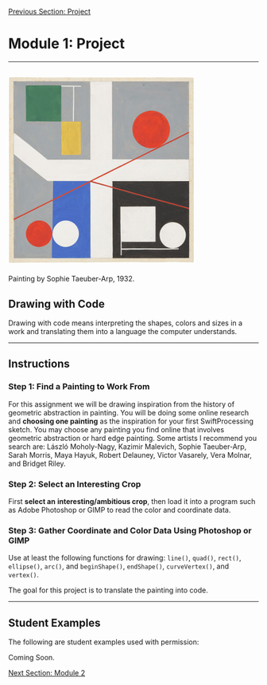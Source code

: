 [Previous Section: Project](2_EXERCISE.md)

# Module 1: Project

------

## <img src="images/SophieTaeuberArp_1932.jpg" alt="SophieTaeuberArp_1932" style="zoom:50%;" />

Painting by Sophie Taeuber-Arp, 1932.

## Drawing with Code

Drawing with code means interpreting the  shapes, colors and sizes in a work and translating them into a language  the computer understands.

------

## Instructions

### Step 1: Find a Painting to Work From

For this assignment we will be drawing inspiration from the history of geometric abstraction in painting. You will be doing some online research and **choosing one painting** as the inspiration for your first SwiftProcessing sketch. You may choose any painting you find online that involves geometric abstraction or hard edge painting. Some artists I recommend you search are: László Moholy-Nagy, Kazimir Malevich, Sophie Taeuber-Arp, Sarah Morris, Maya Hayuk, Robert Delauney, Victor Vasarely, Vera Molnar, and Bridget Riley.

### Step 2: Select an Interesting Crop

First **select an** **interesting/ambitious crop**, then load it into a program such as Adobe Photoshop or GIMP to read the color and coordinate data.

### Step 3: Gather Coordinate and Color Data Using Photoshop or GIMP

Use at least the following functions for drawing:  `line()`, `quad()`, `rect()`, `ellipse()`, `arc()`, and `beginShape()`,  `endShape()`, `curveVertex()`, and `vertex()`.

The goal for this project is to translate the  painting into code.

------

## Student Examples

The following are student examples used with permission:

Coming Soon.

[Next Section: Module 2](../2_ColorLoopsAnimation/0_INTRODUCTION.md)